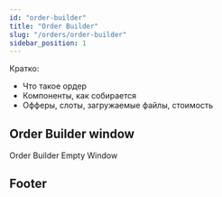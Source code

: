 ```yaml
---
id: "order-builder"
title: "Order Builder"
slug: "/orders/order-builder"
sidebar_position: 1
---
```


Кратко:

- Что такое ордер
- Компоненты, как собирается
- Офферы, слоты, загружаемые файлы, стоимость

## Order Builder window

Order Builder Empty Window

## Footer